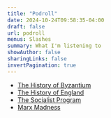 ```yaml
---
title: "Podroll"
date: 2024-10-24T09:58:35-04:00
draft: false
url: podroll
menus: Slashes
summary: What I'm listening to
showAuthor: false
sharingLinks: false
invertPagination: true
---
```


- [The History of Byzantium](https://thehistoryofbyzantium.com/)
- [The History of England](https://thehistoryofengland.co.uk/podcasts/)
- [The Socialist Program](https://www.patreon.com/TheSocialistProgram)
- [Marx Madness](https://marxmadness.pinecast.co/)
